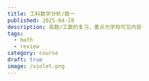 ```yaml
---
title: 工科数学分析/数一
published: 2025-04-28
description: 高数/工数的复习，重点为学校可见内容
tags:
  - math
  - review
category: course
draft: true
image: /violet.png
---
```


